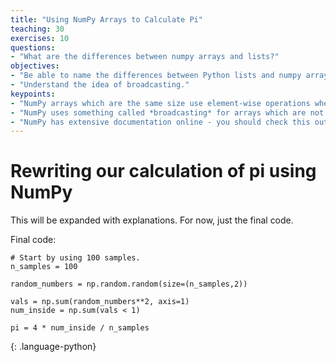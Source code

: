 ```yaml
---
title: "Using NumPy Arrays to Calculate Pi"
teaching: 30
exercises: 10
questions:
- "What are the differences between numpy arrays and lists?"
objectives:
- "Be able to name the differences between Python lists and numpy arrays."
- "Understand the idea of broadcasting."
keypoints:
- "NumPy arrays which are the same size use element-wise operations when added or subtracted."
- "NumPy uses something called *broadcasting* for arrays which are not the same size to allow arrays to be added or multiplied."
- "NumPy has extensive documentation online - you should check this out if you need to do a computation."
---
```


# Rewriting our calculation of pi using NumPy

This will be expanded with explanations. For now, just the final code.

Final code:
~~~
# Start by using 100 samples.
n_samples = 100

random_numbers = np.random.random(size=(n_samples,2))

vals = np.sum(random_numbers**2, axis=1)
num_inside = np.sum(vals < 1)

pi = 4 * num_inside / n_samples
~~~
{: .language-python}
